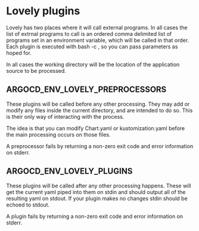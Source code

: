 # Lovely plugins

Lovely has two places where it will call external programs. In all cases the list of extrnal programs to call is an ordered comma delimited list of programs set in an environment variable, which will be called in that order. Each plugin is executed with bash -c <plugin and parameters>, so you can pass parameters as hoped for.

In all cases the working directory will be the location of the application source to be processed.

## ARGOCD_ENV_LOVELY_PREPROCESSORS

These plugins will be called before any other processing. They may add or modify any files inside the current directory, and are intended to do so. This is their only way of interacting with the process.

The idea is that you can modify Chart.yaml or kustomization.yaml before the main processing occurs on those files.

A preprocessor fails by returning a non-zero exit code and error information on stderr.

## ARGOCD_ENV_LOVELY_PLUGINS

These plugins will be called after any other processing happens. These will get the current yaml piped into them on stdin and should output all of the resulting yaml on stdout. If your plugin makes no changes stdin should be echoed to stdout.

A plugin fails by returning a non-zero exit code and error information on stderr.


